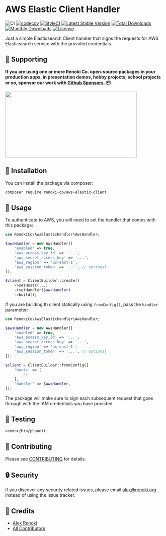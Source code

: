 AWS Elastic Client Handler
==========================

![CI](https://github.com/renoki-co/aws-elastic-client/workflows/CI/badge.svg?branch=master)
[![codecov](https://codecov.io/gh/renoki-co/aws-elastic-client/branch/master/graph/badge.svg)](https://codecov.io/gh/renoki-co/aws-elastic-client/branch/master)
[![StyleCI](https://github.styleci.io/repos/344591179/shield?branch=master)](https://github.styleci.io/repos/344591179)
[![Latest Stable Version](https://poser.pugx.org/renoki-co/aws-elastic-client/v/stable)](https://packagist.org/packages/renoki-co/aws-elastic-client)
[![Total Downloads](https://poser.pugx.org/renoki-co/aws-elastic-client/downloads)](https://packagist.org/packages/renoki-co/aws-elastic-client)
[![Monthly Downloads](https://poser.pugx.org/renoki-co/aws-elastic-client/d/monthly)](https://packagist.org/packages/renoki-co/aws-elastic-client)
[![License](https://poser.pugx.org/renoki-co/aws-elastic-client/license)](https://packagist.org/packages/renoki-co/aws-elastic-client)

Just a simple Elasticsearch Client handler that signs the requests for AWS Elasticsearch service with the provided credentials.

## 🤝 Supporting

**If you are using one or more Renoki Co. open-source packages in your production apps, in presentation demos, hobby projects, school projects or so, sponsor our work with [Github Sponsors](https://github.com/sponsors/rennokki). 📦**

[<img src="https://github-content.s3.fr-par.scw.cloud/static/18.jpg" height="210" width="418" />](https://github-content.renoki.org/github-repo/18)

## 🚀 Installation

You can install the package via composer:

```bash
composer require renoki-co/aws-elastic-client
```

## 🙌 Usage

To authenticate to AWS, you will need to set the handler that comes with this package:

```php
use RenokiCo\AwsElasticHandler\AwsHandler;

$awsHandler = new AwsHandler([
    'enabled' => true,
    'aws_access_key_id' => '...',
    'aws_secret_access_key' => '...',
    'aws_region' => 'us-east-1',
    'aws_session_token' => '...', // optional
]);

$client = ClientBuilder::create()
    ->setHosts(...)
    ->setHandler($awsHandler)
    ->build();
```

If you are building th client statically using `fromConfig()`, pass the `handler` parameter:

```php
use RenokiCo\AwsElasticHandler\AwsHandler;

$awsHandler = new AwsHandler([
    'enabled' => true,
    'aws_access_key_id' => '...',
    'aws_secret_access_key' => '...',
    'aws_region' => 'us-east-1',
    'aws_session_token' => '...', // optional
]);

$client = ClientBuilder::fromConfig([
    'hosts' => [
        //
    ],
    'handler' => $awsHandler,
]);
```

The package will make sure to sign each subsequent request that goes through with the IAM credentials you have provided.

## 🐛 Testing

``` bash
vendor/bin/phpunit
```

## 🤝 Contributing

Please see [CONTRIBUTING](CONTRIBUTING.md) for details.

## 🔒  Security

If you discover any security related issues, please email alex@renoki.org instead of using the issue tracker.

## 🎉 Credits

- [Alex Renoki](https://github.com/rennokki)
- [All Contributors](../../contributors)
